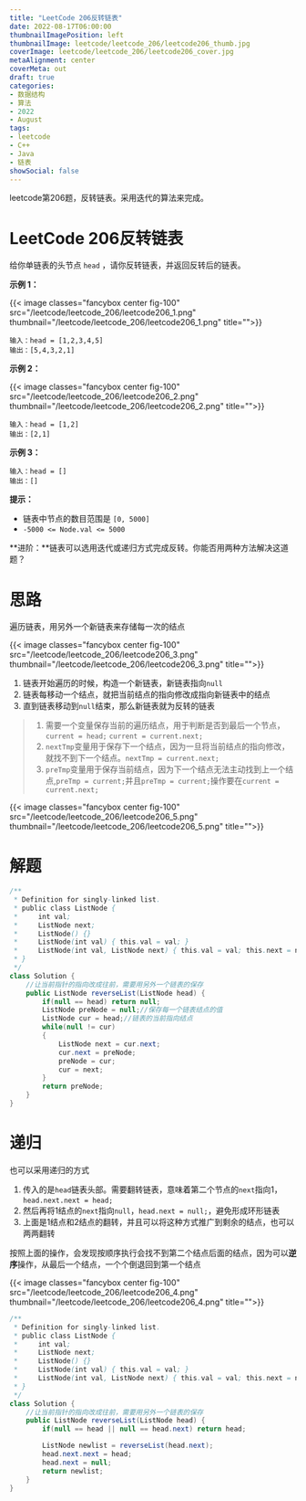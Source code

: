 ```yaml
---
title: "LeetCode 206反转链表"
date: 2022-08-17T06:00:00
thumbnailImagePosition: left
thumbnailImage: leetcode/leetcode_206/leetcode206_thumb.jpg
coverImage: leetcode/leetcode_206/leetcode206_cover.jpg
metaAlignment: center
coverMeta: out
draft: true
categories:
- 数据结构
- 算法
- 2022
- August 
tags:
- leetcode
- C++
- Java
- 链表
showSocial: false
---
```


leetcode第206题，反转链表。采用迭代的算法来完成。

<!--more-->
# LeetCode 206反转链表

给你单链表的头节点 `head` ，请你反转链表，并返回反转后的链表。

**示例 1：**

{{< image classes="fancybox center fig-100" src="/leetcode/leetcode_206/leetcode206_1.png" thumbnail="/leetcode/leetcode_206/leetcode206_1.png" title="">}}

```
输入：head = [1,2,3,4,5]
输出：[5,4,3,2,1]
```



**示例 2：**

{{< image classes="fancybox center fig-100" src="/leetcode/leetcode_206/leetcode206_2.png" thumbnail="/leetcode/leetcode_206/leetcode206_2.png" title="">}}

```
输入：head = [1,2]
输出：[2,1]
```



**示例 3：**

```
输入：head = []
输出：[]
```



**提示：**

- 链表中节点的数目范围是 `[0, 5000]`
- `-5000 <= Node.val <= 5000`



**进阶：**链表可以选用迭代或递归方式完成反转。你能否用两种方法解决这道题？



# 思路

遍历链表，用另外一个新链表来存储每一次的结点

{{< image classes="fancybox center fig-100" src="/leetcode/leetcode_206/leetcode206_3.png" thumbnail="/leetcode/leetcode_206/leetcode206_3.png" title="">}}

1. 链表开始遍历的时候，构造一个新链表，新链表指向`null`
2. 链表每移动一个结点，就把当前结点的指向修改成指向新链表中的结点
3. 直到链表移动到`null`结束，那么新链表就为反转的链表



> 1.  需要一个变量保存当前的遍历结点，用于判断是否到最后一个节点，`current = head;` `current = current.next;`
> 2. `nextTmp`变量用于保存下一个结点，因为一旦将当前结点的指向修改，就找不到下一个结点。`nextTmp = current.next;`
> 3. `preTmp`变量用于保存当前结点，因为下一个结点无法主动找到上一个结点,`preTmp = current;`并且`preTmp = current;`操作要在`current = current.next;`

{{< image classes="fancybox center fig-100" src="/leetcode/leetcode_206/leetcode206_5.png" thumbnail="/leetcode/leetcode_206/leetcode206_5.png" title="">}}

# 解题

```java
/**
 * Definition for singly-linked list.
 * public class ListNode {
 *     int val;
 *     ListNode next;
 *     ListNode() {}
 *     ListNode(int val) { this.val = val; }
 *     ListNode(int val, ListNode next) { this.val = val; this.next = next; }
 * }
 */
class Solution {
    //让当前指针的指向改成往前，需要用另外一个链表的保存
    public ListNode reverseList(ListNode head) {
        if(null == head) return null;
        ListNode preNode = null;//保存每一个链表结点的值
        ListNode cur = head;//链表的当前指向结点
        while(null != cur)
        {
            ListNode next = cur.next;
            cur.next = preNode;
            preNode = cur;
            cur = next;
        }
        return preNode;
    }
}
```



# 递归

也可以采用递归的方式

1. 传入的是`head`链表头部。需要翻转链表，意味着第二个节点的`next`指向1，`head.next.next = head;`
2. 然后再将1结点的`next`指向`null`，`head.next = null;`，避免形成环形链表
3. 上面是1结点和2结点的翻转，并且可以将这种方式推广到剩余的结点，也可以两两翻转

按照上面的操作，会发现按顺序执行会找不到第二个结点后面的结点，因为可以**逆序**操作，从最后一个结点，一个个倒退回到第一个结点

{{< image classes="fancybox center fig-100" src="/leetcode/leetcode_206/leetcode206_4.png" thumbnail="/leetcode/leetcode_206/leetcode206_4.png" title="">}}

```java
/**
 * Definition for singly-linked list.
 * public class ListNode {
 *     int val;
 *     ListNode next;
 *     ListNode() {}
 *     ListNode(int val) { this.val = val; }
 *     ListNode(int val, ListNode next) { this.val = val; this.next = next; }
 * }
 */
class Solution {
    //让当前指针的指向改成往前，需要用另外一个链表的保存
    public ListNode reverseList(ListNode head) {
        if(null == head || null == head.next) return head;

        ListNode newlist = reverseList(head.next);
        head.next.next = head;
        head.next = null;
        return newlist;
    }
}
```


